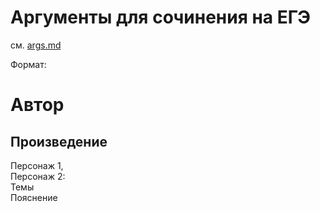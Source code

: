 # Аргументы для сочинения на ЕГЭ
см. [args.md](/args.md)

Формат:  

# Автор
## Произведение
Персонаж 1,  
Персонаж 2:  
Темы  
Пояснение
